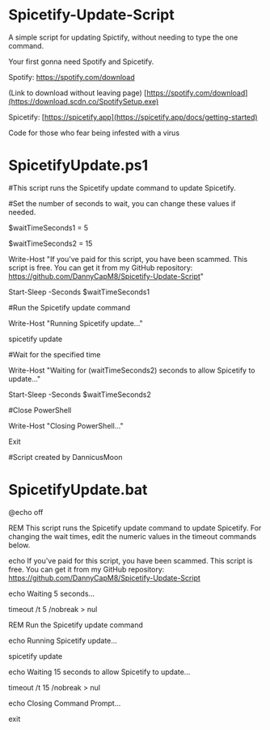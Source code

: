 # Spicetify-Update-Script
A simple script for updating Spictify, without needing to type the one command. 

Your first gonna need Spotify and Spicetify.

Spotify: https://spotify.com/download

(Link to download without leaving page) [https://spotify.com/download](https://download.scdn.co/SpotifySetup.exe)

Spicetify: [https://spicetify.app](https://spicetify.app/docs/getting-started)

Code for those who fear being infested with a virus

# SpicetifyUpdate.ps1

#This script runs the Spicetify update command to update Spicetify.

#Set the number of seconds to wait, you can change these values if needed.

$waitTimeSeconds1 = 5

$waitTimeSeconds2 = 15

Write-Host "If you've paid for this script, you have been scammed. This script is free. You can get it from my GitHub repository: https://github.com/DannyCapM8/Spicetify-Update-Script"

Start-Sleep -Seconds $waitTimeSeconds1

#Run the Spicetify update command

Write-Host "Running Spicetify update..."

spicetify update

#Wait for the specified time

Write-Host "Waiting for $($waitTimeSeconds2) seconds to allow Spicetify to update..."

Start-Sleep -Seconds $waitTimeSeconds2

#Close PowerShell

Write-Host "Closing PowerShell..."

Exit

#Script created by DannicusMoon


# SpicetifyUpdate.bat


@echo off

REM This script runs the Spicetify update command to update Spicetify. For changing the wait times, edit the numeric values in the timeout commands below. 

echo If you've paid for this script, you have been scammed. This script is free. You can get it from my GitHub repository: https://github.com/DannyCapM8/Spicetify-Update-Script

echo Waiting 5 seconds...

timeout /t 5 /nobreak > nul

REM Run the Spicetify update command

echo Running Spicetify update...

spicetify update

echo Waiting 15 seconds to allow Spicetify to update...

timeout /t 15 /nobreak > nul

echo Closing Command Prompt...

exit
